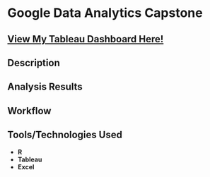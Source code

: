 <h1>Google Data Analytics Capstone</h1>

<h2><a href="https://public.tableau.com/views/CourseraCapstoneVisualizations/Dashboard1?:language=en-US&:display_count=n&:origin=viz_share_link">View My Tableau Dashboard Here!</a></h2>

<h2>Description</h2>

<h2>Analysis Results</h2>

<h2>Workflow</h2>

<h2>Tools/Technologies Used</h2>

 - <b>R</b><br />
 - <b>Tableau</b><br />
 - <b>Excel</b><br />
